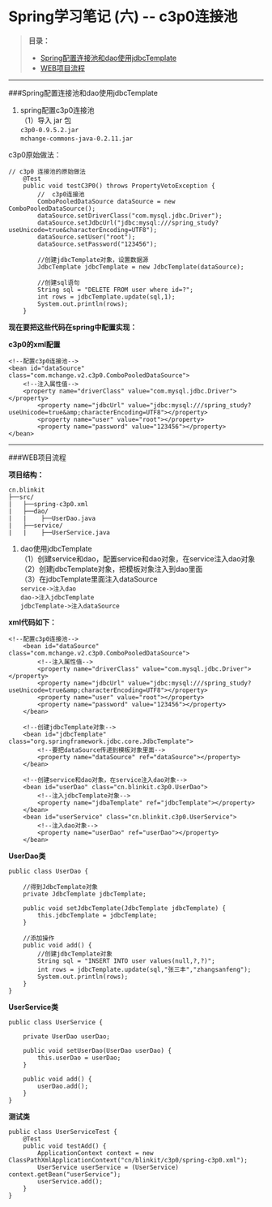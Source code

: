 ﻿# Spring学习笔记 (六) -- c3p0连接池 

>**目录：**
> - [Spring配置连接池和dao使用jdbcTemplate](#Spring配置连接池) 
> - [WEB项目流程](#WEB项目流程)

---
###Spring配置连接池和dao使用jdbcTemplate   

1. spring配置c3p0连接池  
（1）导入 jar 包  
`c3p0-0.9.5.2.jar`  
`mchange-commons-java-0.2.11.jar`  

c3p0原始做法：
```
// c3p0 连接池的原始做法
    @Test
    public void testC3P0() throws PropertyVetoException {
        //  c3p0连接池
        ComboPooledDataSource dataSource = new ComboPooledDataSource();
        dataSource.setDriverClass("com.mysql.jdbc.Driver");
        dataSource.setJdbcUrl("jdbc:mysql:///spring_study?useUnicode=true&characterEncoding=UTF8");
        dataSource.setUser("root");
        dataSource.setPassword("123456");

        //创建jdbcTemplate对象，设置数据源
        JdbcTemplate jdbcTemplate = new JdbcTemplate(dataSource);

        //创建sql语句
        String sql = "DELETE FROM user where id=?";
        int rows = jdbcTemplate.update(sql,1);
        System.out.println(rows);
    }
```

**现在要把这些代码在spring中配置实现：**

**c3p0的xml配置**
```
<!--配置c3p0连接池-->
<bean id="dataSource" class="com.mchange.v2.c3p0.ComboPooledDataSource">
    <!--注入属性值-->
    <property name="driverClass" value="com.mysql.jdbc.Driver"></property>
        <property name="jdbcUrl" value="jdbc:mysql:///spring_study?useUnicode=true&amp;characterEncoding=UTF8"></property>
        <property name="user" value="root"></property>
        <property name="password" value="123456"></property>
</bean>
```

---
###WEB项目流程 

**项目结构：**
```
cn.blinkit
├──src/
|   ├──spring-c3p0.xml
|   ├──dao/
|   |    ├──UserDao.java
|   ├──service/
|   |    ├──UserService.java
```
1. dao使用jdbcTemplate  
（1）创建service和dao，配置service和dao对象，在service注入dao对象  
（2）创建jdbcTemplate对象，把模板对象注入到dao里面  
（3）在jdbcTemplate里面注入dataSource  
`service->注入dao`  
`dao->注入jdbcTemplate`  
`jdbcTemplate->注入dataSource`  

**xml代码如下：**
```
<!--配置c3p0连接池-->
    <bean id="dataSource" class="com.mchange.v2.c3p0.ComboPooledDataSource">
        <!--注入属性值-->
        <property name="driverClass" value="com.mysql.jdbc.Driver"></property>
        <property name="jdbcUrl" value="jdbc:mysql:///spring_study?useUnicode=true&amp;characterEncoding=UTF8"></property>
        <property name="user" value="root"></property>
        <property name="password" value="123456"></property>
    </bean>

    <!--创建jdbcTemplate对象-->
    <bean id="jdbcTemplate" class="org.springframework.jdbc.core.JdbcTemplate">
        <!--要把dataSource传递到模板对象里面-->
        <property name="dataSource" ref="dataSource"></property>
    </bean>

    <!--创建service和dao对象，在service注入dao对象-->
    <bean id="userDao" class="cn.blinkit.c3p0.UserDao">
        <!--注入jdbcTemplate对象-->
        <property name="jdbaTemplate" ref="jdbcTemplate"></property>
    </bean>
    <bean id="userService" class="cn.blinkit.c3p0.UserService">
        <!--注入dao对象-->
        <property name="userDao" ref="userDao"></property>
    </bean>
```

**UserDao类**
```
public class UserDao {

    //得到JdbcTemplate对象
    private JdbcTemplate jdbcTemplate;

    public void setJdbcTemplate(JdbcTemplate jdbcTemplate) {
        this.jdbcTemplate = jdbcTemplate;
    }

    //添加操作
    public void add() {
        //创建jdbcTemplate对象
        String sql = "INSERT INTO user values(null,?,?)";
        int rows = jdbcTemplate.update(sql,"张三丰","zhangsanfeng");
        System.out.println(rows);
    }
}
```

**UserService类**
```
public class UserService {

    private UserDao userDao;

    public void setUserDao(UserDao userDao) {
        this.userDao = userDao;
    }

    public void add() {
        userDao.add();
    }
}
```
**测试类**
```
public class UserServiceTest {
    @Test
    public void testAdd() {
        ApplicationContext context = new ClassPathXmlApplicationContext("cn/blinkit/c3p0/spring-c3p0.xml");
        UserService userService = (UserService) context.getBean("userService");
        userService.add();
    }
}
```
